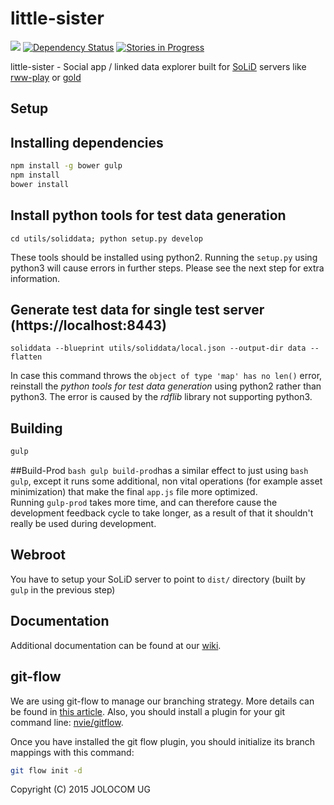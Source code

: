 little-sister
=============

[![](https://img.shields.io/badge/project-Solid-7C4DFF.svg?style=flat-square)](https://github.com/solid/solid) [![Dependency Status](https://david-dm.org/jolocom/little-sister/develop.svg)](https://david-dm.org/jolocom/little-sister/develop) [![Stories in Progress](https://badge.waffle.io/jolocom/little-sister.svg?label=in%20progress&title=In%20Progress)](http://waffle.io/jolocom/little-sister)

little-sister - Social app / linked data explorer built for [SoLiD](https://github.com/linkeddata/SoLiD) servers like [rww-play](https://github.com/read-write-web/rww-play) or [gold](https://github.com/linkeddata/gold)

Setup
-----

## Installing dependencies

```bash
npm install -g bower gulp
npm install
bower install
```

## Install python tools for test data generation
```
cd utils/soliddata; python setup.py develop
```
These tools should be installed using python2. Running the `setup.py` using python3 will cause errors in further steps. Please see the next step for extra information.

## Generate test data for single test server (https://localhost:8443)
```
soliddata --blueprint utils/soliddata/local.json --output-dir data --flatten
```
In case this command throws the `object of type 'map' has no len()` error, reinstall the _python tools for test data generation_ using python2 rather than python3. The error is caused by the _rdflib_ library not supporting python3.

## Building
```bash
gulp
```

##Build-Prod
`bash gulp build-prod`has a similar effect to just using `bash gulp`, except it runs some additional, non vital operations (for example asset minimization) that make the final `app.js` file more optimized. </br>Running `gulp-prod` takes more time, and can therefore cause the development feedback cycle to take longer, as a result of that it shouldn't really be used during development.


## Webroot
You have to setup your SoLiD server to point to `dist/` directory (built by `gulp` in the previous step)


Documentation
-------------

Additional documentation can be found at our [wiki](https://github.com/jolocom/little-sister/wiki).


git-flow
--------
We are using git-flow to manage our branching strategy. More details can be found in [this article](http://nvie.com/posts/a-successful-git-branching-model/). Also, you should install a plugin for your git command line: [nvie/gitflow](https://github.com/nvie/gitflow).

Once you have installed the git flow plugin, you should initialize its branch mappings with this command:
```bash
git flow init -d
```

Copyright (C) 2015  JOLOCOM UG

